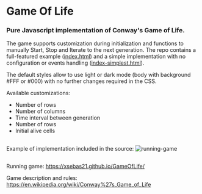 # Game Of Life

### Pure Javascript implementation of Conway's Game of Life. 

The game supports customization during initialization and functions to manually Start, Stop and Iterate to the next generation.
The repo contains a full-featured example ([index.html](index.html)) and a simple implementation with no configuration or events handling ([index-simplest.html](index-simplest.html)).



The default styles allow to use light or dark mode (body with background #FFF or #000) with no further changes required in the CSS. 

Available customizations:
  - Number of rows
  - Number of columns
  - Time interval between generation
  - Number of rows
  - Initial alive cells

##
Example of implementation included in the source:
![running-game](https://user-images.githubusercontent.com/12735901/113503691-c6f32580-9509-11eb-8684-73f9de08f550.png)


##
Running game:
https://xsebas21.github.io/GameOfLife/

Game description and rules:
https://en.wikipedia.org/wiki/Conway%27s_Game_of_Life
